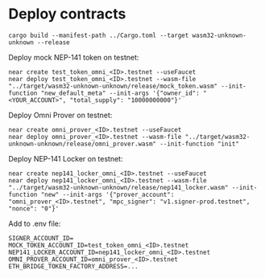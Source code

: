 # Deploy contracts
```shell
cargo build --manifest-path ../Cargo.toml --target wasm32-unknown-unknown --release
```

Deploy mock NEP-141 token on testnet:
```shell
near create test_token_omni_<ID>.testnet --useFaucet
near deploy test_token_omni_<ID>.testnet --wasm-file "../target/wasm32-unknown-unknown/release/mock_token.wasm" --init-function "new_default_meta" --init-args '{"owner_id": "<YOUR_ACCOUNT>", "total_supply": "10000000000"}'
```

Deploy Omni Prover on testnet:
```shell
near create omni_prover_<ID>.testnet --useFaucet
near deploy omni_prover_<ID>.testnet --wasm-file "../target/wasm32-unknown-unknown/release/omni_prover.wasm" --init-function "init"
```

Deploy NEP-141 Locker on testnet:
```shell
near create nep141_locker_omni_<ID>.testnet --useFaucet
near deploy nep141_locker_omni_<ID>.testnet --wasm-file "../target/wasm32-unknown-unknown/release/nep141_locker.wasm" --init-function "new" --init-args '{"prover_account": "omni_prover_<ID>.testnet", "mpc_signer": "v1.signer-prod.testnet", "nonce": "0"}'
```



Add to .env file:
```shell
SIGNER_ACCOUNT_ID=
MOCK_TOKEN_ACCOUNT_ID=test_token_omni_<ID>.testnet
NEP141_LOCKER_ACCOUNT_ID=nep141_locker_omni_<ID>.testnet
OMNI_PROVER_ACCOUNT_ID=omni_prover_<ID>.testnet
ETH_BRIDGE_TOKEN_FACTORY_ADDRESS=...
```

